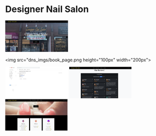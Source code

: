 # Designer Nail Salon 

<img src="dns_imgs/home_page.png" height="100px" width="200px">

<img src="dns_imgs/book_page.png height="100px" width="200px">

<img src="dns_imgs/gmail.png" height="100px" width="200px">

<img src="dns_imgs/reviews.png" height="100px" width="200px">

<img src="dns_imgs/services.png" height="100px" width="200px">
